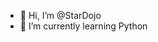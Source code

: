 - 👋 Hi, I’m @StarDojo
- 🌱 I’m currently learning Python


<!---
StarDojo/StarDojo is a ✨ special ✨ repository because its `README.md` (this file) appears on your GitHub profile.
You can click the Preview link to take a look at your changes.
--->
